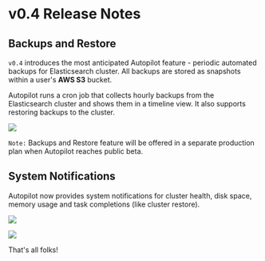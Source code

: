 # v0.4 Release Notes

## Backups and Restore

``v0.4`` introduces the most anticipated Autopilot feature - periodic automated backups for Elasticsearch cluster. All backups are stored as snapshots within a user's **AWS S3** bucket.

Autopilot runs a cron job that collects hourly backups from the Elasticsearch cluster and shows them in a timeline view. It also supports restoring backups to the cluster. 



![](https://i.imgur.com/dul4pkZ.png)


``Note:`` Backups and Restore feature will be offered in a separate production plan when Autopilot reaches public beta.

## System Notifications

Autopilot now provides system notifications for cluster health, disk space, memory usage and task completions (like cluster restore).

![](https://i.imgur.com/B388wfY.png)



![](https://i.imgur.com/VAxLbe6.png)

That's all folks!

